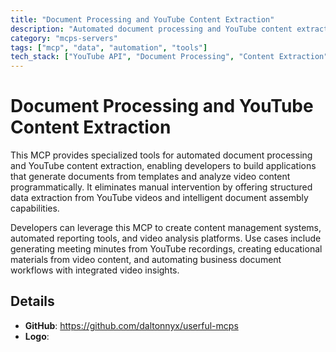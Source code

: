 ```yaml
---
title: "Document Processing and YouTube Content Extraction"
description: "Automated document processing and YouTube content extraction for template-based generation and video analysis without manual work."
category: "mcps-servers"
tags: ["mcp", "data", "automation", "tools"]
tech_stack: ["YouTube API", "Document Processing", "Content Extraction", "Template Engines", "Automation"]
---
```


# Document Processing and YouTube Content Extraction

This MCP provides specialized tools for automated document processing and YouTube content extraction, enabling developers to build applications that generate documents from templates and analyze video content programmatically. It eliminates manual intervention by offering structured data extraction from YouTube videos and intelligent document assembly capabilities.

Developers can leverage this MCP to create content management systems, automated reporting tools, and video analysis platforms. Use cases include generating meeting minutes from YouTube recordings, creating educational materials from video content, and automating business document workflows with integrated video insights.

## Details

- **GitHub**: https://github.com/daltonnyx/userful-mcps
- **Logo**: 
